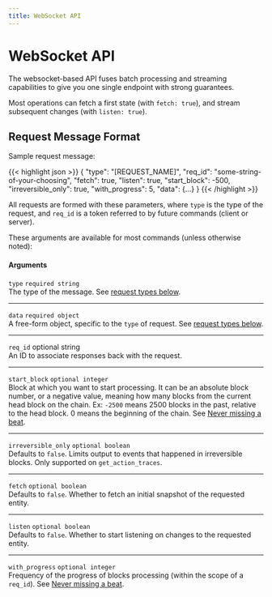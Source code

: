 ```yaml
---
title: WebSocket API
---
```


# WebSocket API

The websocket-based API fuses batch processing and streaming
capabilities to give you one single endpoint with strong guarantees.

Most operations can fetch a first state (with `fetch: true`), and stream subsequent changes (with `listen: true`).

## Request Message Format

Sample request message:

{{< highlight json >}}
{
 "type": "[REQUEST_NAME]",
 "req_id": "some-string-of-your-choosing",
 "fetch": true,
 "listen": true,
 "start_block": -500,
 "irreversible_only": true,
 "with_progress": 5,
 "data": {...}
}
{{< /highlight >}}

All requests are formed with these parameters, where `type` is the
type of the request, and `req_id` is a token referred to by future
commands (client or server).


These arguments are available for most commands (unless otherwise noted):

#### Arguments

`type` `required string`<br>
The type of the message. See [request types below](#websocket-request-types).

***

`data` `required object`<br>
A free-form object, specific to the `type` of request. See [request types below](#websocket-request-types).

***

`req_id` optional string<br>
An ID to associate responses back with the request.

***

`start_block` `optional integer`<br>
Block at which you want to start processing.  It can be an absolute block number, or a negative value, meaning how many blocks from the current head block on the chain. Ex: `-2500` means 2500 blocks in the past, relative to the head block. 0 means the beginning of the chain. See [Never missing a beat](#websocket-never-miss-a-beat).

***

`irreversible_only` `optional boolean`<br>
Defaults to `false`. Limits output to events that happened in irreversible blocks. Only supported on `get_action_traces`.

***

`fetch` `optional boolean`<br>
Defaults to `false`. Whether to fetch an initial snapshot of the requested entity.

***

`listen` `optional boolean`<br>
Defaults to `false`. Whether to start listening on changes to the requested entity.

***

`with_progress` `optional integer`<br>
Frequency of the progress of blocks processing (within the scope of a `req_id`). See [Never missing a beat](#websocket-never-miss-a-beat).
